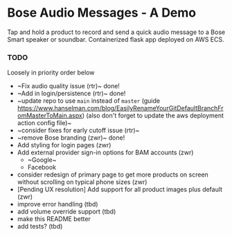 # Bose Audio Messages - A Demo
Tap and hold a product to record and send a quick audio message to a Bose Smart speaker or soundbar. Containerized flask app deployed on AWS ECS.

### TODO
Loosely in priority order below
- ~Fix audio quality issue (rtr)~ done!
- ~Add in login/persistence (rtr)~ done!
- ~update repo to use `main` instead of `master` (guide https://www.hanselman.com/blog/EasilyRenameYourGitDefaultBranchFromMasterToMain.aspx) (also don't forget to update the aws deployment action config file)~
- ~consider fixes for early cutoff issue (rtr)~
- ~remove Bose branding (zwr)~ done!
- Add styling for login pages (zwr)
- Add external provider sign-in options for BAM accounts (zwr)
  - ~Google~
  - Facebook
- consider redesign of primary page to get more products on screen without scrolling on typical phone sizes (zwr)
- [Pending UX resolution] Add support for all product images plus default (zwr)
- improve error handling (tbd)
- add volume override support (tbd)
- make this README better
- add tests? (tbd)
